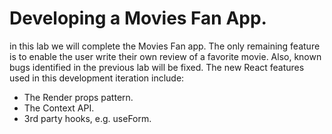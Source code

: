 # Developing a Movies Fan App.

in this lab we will complete the Movies Fan app. The only remaining feature is to enable the user write their own review of a favorite movie. Also, known bugs identified in the previous lab will be fixed. The new React features used in this development iteration include:

+ The Render props pattern.
+ The Context API.
+ 3rd party hooks, e.g. useForm.

